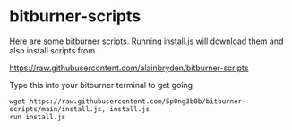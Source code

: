 # bitburner-scripts
Here are some bitburner scripts. Running install.js will download them and also install scripts from

https://raw.githubusercontent.com/alainbryden/bitburner-scripts

Type this into your bitburner terminal to get going
```
wget https://raw.githubusercontent.com/5p0ng3b0b/bitburner-scripts/main/install.js, install.js
run install.js
```
